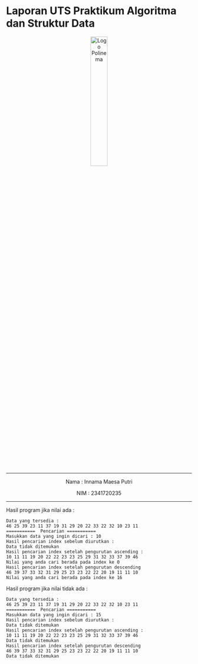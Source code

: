 # Laporan UTS Praktikum Algoritma dan Struktur Data
<p align="center">
   <img src="https://static.wikia.nocookie.net/logopedia/images/8/8a/Politeknik_Negeri_Malang.png/revision/latest?cb=20190922202558 " alt="Logo Polinema" width="30%"> 
</p>
<hr>
<p align="center">Nama : Innama Maesa Putri</p>
<p align="center">NIM : 2341720235</p>
<hr>
Hasil program jika nilai ada : 

```
Data yang tersedia : 
46 25 39 23 11 37 19 31 29 20 22 33 22 32 10 23 11 
===========  Pencarian ===========
Masukkan data yang ingin dicari : 10
Hasil pencarian index sebelum diurutkan : 
Data tidak ditemukan
Hasil pencarian index setelah pengurutan ascending :
10 11 11 19 20 22 22 23 23 25 29 31 32 33 37 39 46 
Nilai yang anda cari berada pada index ke 0
Hasil pencarian index setelah pengurutan descending
46 39 37 33 32 31 29 25 23 23 22 22 20 19 11 11 10 
Nilai yang anda cari berada pada index ke 16
```

Hasil program jika nilai tidak ada :

```
Data yang tersedia : 
46 25 39 23 11 37 19 31 29 20 22 33 22 32 10 23 11 
===========  Pencarian ===========
Masukkan data yang ingin dicari : 15
Hasil pencarian index sebelum diurutkan : 
Data tidak ditemukan
Hasil pencarian index setelah pengurutan ascending :
10 11 11 19 20 22 22 23 23 25 29 31 32 33 37 39 46 
Data tidak ditemukan
Hasil pencarian index setelah pengurutan descending
46 39 37 33 32 31 29 25 23 23 22 22 20 19 11 11 10 
Data tidak ditemukan
```